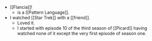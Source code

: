 - [[Flancia]]!
  - is a [[Pattern Language]].
- I watched [[Star Trek]] with a [[friend]].
  - Loved it.
  - I started with episode 10 of the third season of [[Picard]] having watched none of it except the very first episode of season one.
